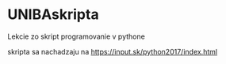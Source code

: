 # UNIBAskripta
Lekcie zo skript programovanie v pythone

skripta sa nachadzaju na https://input.sk/python2017/index.html
